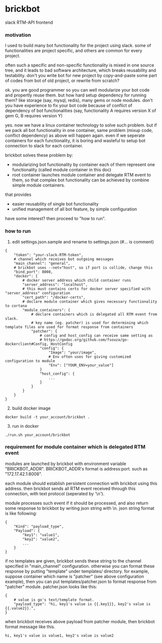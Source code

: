 # brickbot
slack RTM-API frontend


### motivation
I used to build many bot functionality for the project using slack. some of functionalities are project specific, and others are common for every project.

often such a specific and non-specific functionality is mixed in one source tree, and it leads to bad software architecture, which breaks reusability and testability. don't you write bot for new project by copy-and-paste some part of codes from bot of old project, or rewrite from scratch? 

ok. you are good programmer so you can well modularize your bot code and propertly reuse them. but how hard setup dependency for running them? like storage (say, mysql, redis), many gems or node modules. don't you have experience to fix your bot code because of conflict of dependency of bot functionalities (say, functionality A requires version X of gem G, B requires version Y)

yes. now we have a linux container technology to solve such problem. but if we pack all bot functionality in one container, same problem (mixup code, conflict dependency) as above will happen again. even if we seperate containers for each functionality, it is boring and wasteful to setup bot connection to slack for each container. 

brickbot solves these problem by:
- modularizing bot functionality by container each of them represent one functionality (called module container in this doc)
- root container launches module container and delegate RTM event to them, so that complex bot functionality can be achieved by combine simple module containers.

that provides
- easier reusability of single bot functionality
- unified management of all bot feature, by simple configuration

have some interest? then proceed to "how to run".


### how to run
1. edit settings.json.sample and rename to settings.json (#... is comment)
```
{
	"token": "your-slack-RTM-token",
	# channel which receives bot outgoing messages
	"main_channel": "general",
	# brickbot uses --net="host", so if port is collide, change this
	"bind_port": 8008,
	"docker": {
		# docker server address which child container runs
		"server_address": "localhost",
		# this must contains certs for docker server specified with "server_address" configuration
		"cert_path": "/docker-certs",
		# declare module container which gives necessary functionality to cortana
		"module_containers": {
			# declare containers which is delegated all RTM event from slack.
			# key name (eg. patcher) is used for determining which template files are used for format response from containers
			"patcher": {
				# config and host_config can receive same setting as
				# https://godoc.org/github.com/fsouza/go-dockerclient#Config, HostConfig
				"config": {
					"Image": "your/image",
					# Env often uses for giving customized configuration to module
					"Env": ["YOUR_ENV=your_value"]
				}
				"host_config": {
					...
				}
			}
		}
	}
}
```

2. build docker image 
```
docker build -t your_account/brickbot .
```

3. run in docker
```
./run.sh your_account/brickbot
```


### requirement for module container which is delegated RTM event
modules are launched by brickbot with environment variable "BRICKBOT_ADDR". 
BRICKBOT_ADDR's format is address:port. such as "172.17.42.1:8008". 

each module should establish persistent connection with brickbot using this address.
then brickbot sends all RTM event received through this connection, with text protocol (seperated by '\n').

module processes such event if it should be processed, and also return some response to brickbot by writing json string with \n.
json string format is like following: 
```
{
	"Kind": "payload_type",
	"Payload": {
		"key1": "value1",
		"key2": "value2",
		...
	}
}
```

if no templates are given, brickbot sends these string to the channel specified in "main_channel" configuration.
otherwise you can format these response by putting "template" under templates/ directory.
for example, suppose container which name is "patcher" (see above configuration example), then you can put templates/patcher.json to format response from "patcher" module.
patcher.json looks like this:
```
{
	# value is go's text/template format.
	"payload_type": "hi, key1's value is {{.key1}}, key2's value is {{.value2}}.",
}
```
when brickbot receives above payload from patcher module, then brickbot format message like this.
```
hi, key1's value is value1, key2's value is value2
```


